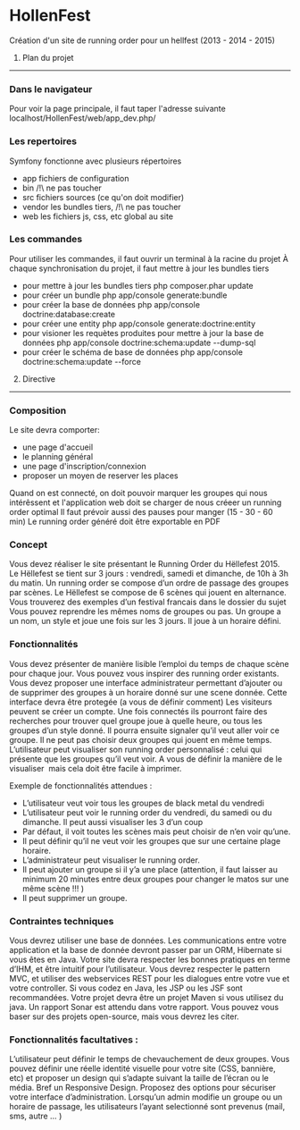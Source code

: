 HollenFest
========================

Création d'un site de running order pour un hellfest (2013 - 2014 - 2015)

1) Plan du projet
----------------------------------

### Dans le navigateur

Pour voir la page principale, il faut taper l'adresse suivante
    localhost/HollenFest/web/app_dev.php/

### Les repertoires

Symfony fonctionne avec plusieurs répertoires

 * app
    fichiers de configuration
 * bin
    /!\ ne pas toucher
 * src
    fichiers sources (ce qu'on doit modifier)
 * vendor
    les bundles tiers, /!\ ne pas toucher
 * web
    les fichiers js, css, etc global au site

### Les commandes

Pour utiliser les commandes, il faut ouvrir un terminal à la racine du projet
À chaque synchronisation du projet, il faut mettre à jour les bundles tiers

 * pour mettre à jour les bundles tiers
    php composer.phar update
 * pour créer un bundle
    php app/console generate:bundle
 * pour créer la base de données
    php app/console doctrine:database:create
 * pour créer une entity
    php app/console generate:doctrine:entity
 * pour visioner les requètes produites pour mettre à jour la base de données
    php app/console doctrine:schema:update --dump-sql
 * pour créer le schéma de base de données
    php app/console doctrine:schema:update --force

2) Directive
-------------------------------------

### Composition
Le site devra comporter:
- une page d'accueil
- le planning général
- une page d'inscription/connexion
- proposer un moyen de reserver les places

Quand on est connecté, on doit pouvoir marquer les groupes qui nous intérêssent et l'application web doit se charger de nous créeer un running order optimal
Il faut prévoir aussi des pauses pour manger (15 - 30 - 60 min)
Le running order généré doit être exportable en PDF


### Concept
Vous devez réaliser le site présentant le Running Order du Hëllefest 2015.
Le Hëllefest se tient sur 3 jours : vendredi, samedi et dimanche, de 10h à 3h du matin. 
Un running order se compose d’un ordre de passage des groupes par scènes.
Le Hëllefest se compose de 6 scènes qui jouent en alternance.
Vous trouverez des exemples d’un festival francais dans le dossier du sujet Vous pouvez reprendre les mêmes noms de groupes ou pas.
Un groupe a un nom, un style et joue une fois sur les 3 jours. Il joue à un horaire défini.


### Fonctionnalités
Vous devez présenter de manière lisible l’emploi du temps de chaque scène pour chaque jour.
Vous pouvez vous inspirer des running order existants.
Vous devez proposer une interface administrateur permettant d’ajouter ou de supprimer des groupes à un horaire donné sur une scene donnée.
Cette interface devra être protegée (a vous de définir comment)
Les visiteurs peuvent se créer un compte.
Une fois connectés ils pourront faire des recherches pour trouver quel groupe joue à quelle heure, ou tous les groupes d’un style donné.
Il pourra ensuite signaler qu’il veut aller voir ce groupe. Il ne peut pas choisir deux groupes qui jouent en même temps.
L’utilisateur peut visualiser son running order personnalisé : celui qui présente que les groupes qu’il veut voir. 
A vous de définir la manière de le visualiser  mais cela doit être facile à imprimer.

Exemple de fonctionnalités attendues : 
- L’utilisateur veut voir tous les groupes de black metal du vendredi
- L’utilisateur peut voir le running order du vendredi, du samedi ou du dimanche. Il peut aussi visualiser les 3 d’un coup
- Par défaut, il voit toutes les scènes mais peut choisir de n’en voir qu’une.
- Il peut définir qu’il ne veut voir les groupes que sur une certaine plage horaire.
- L’administrateur peut visualiser le running order.
- Il peut ajouter un groupe si il y’a une place (attention, il faut laisser au minimum 20 minutes entre deux groupes pour changer le matos sur une même scène !!! )
- Il peut supprimer un groupe.

### Contraintes techniques
Vous devrez utiliser une base de données. 
Les communications entre votre application et la base de donnée devront passer par un ORM, Hibernate si vous êtes en Java.
Votre site devra respecter les bonnes pratiques en terme d’IHM, et être intuitif pour l’utilisateur. 
Vous devrez respecter le pattern MVC, et utiliser des webservices REST pour les dialogues entre votre vue et votre controller.
Si vous codez en Java, les JSP ou les JSF sont recommandées. 
Votre projet devra être un projet Maven si vous utilisez du java.
Un rapport Sonar est attendu dans votre rapport.
Vous pouvez vous baser sur des projets open-source, mais vous devrez les citer.


### Fonctionnalités facultatives : 
L’utilisateur peut définir le temps de chevauchement de deux groupes. 
Vous pouvez définir une réelle identité visuelle pour votre site (CSS, bannière, etc) et proposer un design qui s’adapte suivant la taille de l’écran ou le média. Bref un Responsive Design.
Proposez des options pour sécuriser votre interface d’administration.
Lorsqu’un admin modifie un groupe ou un horaire de passage, les utilisateurs l’ayant selectionné sont prevenus (mail, sms, autre … ) 

